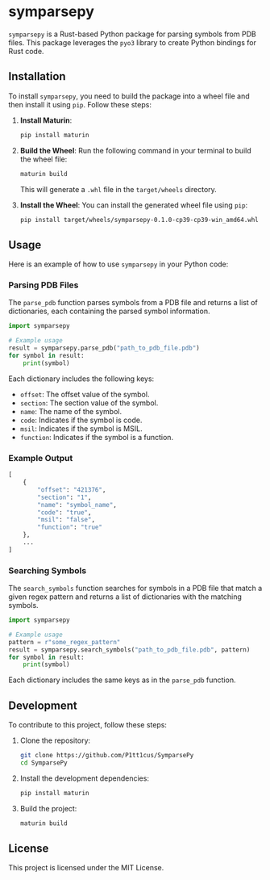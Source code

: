 # symparsepy

`symparsepy` is a Rust-based Python package for parsing symbols from PDB files. This package leverages the `pyo3` library to create Python bindings for Rust code.

## Installation

To install `symparsepy`, you need to build the package into a wheel file and then install it using `pip`. Follow these steps:

1. **Install Maturin**:
    ```sh
    pip install maturin
    ```

2. **Build the Wheel**:
    Run the following command in your terminal to build the wheel file:
    ```sh
    maturin build
    ```

    This will generate a `.whl` file in the `target/wheels` directory.

3. **Install the Wheel**:
    You can install the generated wheel file using `pip`:
    ```sh
    pip install target/wheels/symparsepy-0.1.0-cp39-cp39-win_amd64.whl
    ```

## Usage

Here is an example of how to use `symparsepy` in your Python code:

### Parsing PDB Files

The `parse_pdb` function parses symbols from a PDB file and returns a list of dictionaries, each containing the parsed symbol information.

```python
import symparsepy

# Example usage
result = symparsepy.parse_pdb("path_to_pdb_file.pdb")
for symbol in result:
    print(symbol)
```

Each dictionary includes the following keys:

- `offset`: The offset value of the symbol.
- `section`: The section value of the symbol.
- `name`: The name of the symbol.
- `code`: Indicates if the symbol is code.
- `msil`: Indicates if the symbol is MSIL.
- `function`: Indicates if the symbol is a function.

### Example Output

```python
[
    {
        "offset": "421376",
        "section": "1",
        "name": "symbol_name",
        "code": "true",
        "msil": "false",
        "function": "true"
    },
    ...
]
```

### Searching Symbols

The `search_symbols` function searches for symbols in a PDB file that match a given regex pattern and returns a list of dictionaries with the matching symbols.

```python
import symparsepy

# Example usage
pattern = r"some_regex_pattern"
result = symparsepy.search_symbols("path_to_pdb_file.pdb", pattern)
for symbol in result:
    print(symbol)
```

Each dictionary includes the same keys as in the `parse_pdb` function.

## Development

To contribute to this project, follow these steps:

1. Clone the repository:
    ```sh
    git clone https://github.com/P1tt1cus/SymparsePy
    cd SymparsePy
    ```

2. Install the development dependencies:
    ```sh
    pip install maturin
    ```

3. Build the project:
    ```sh
    maturin build
    ```

## License

This project is licensed under the MIT License.

